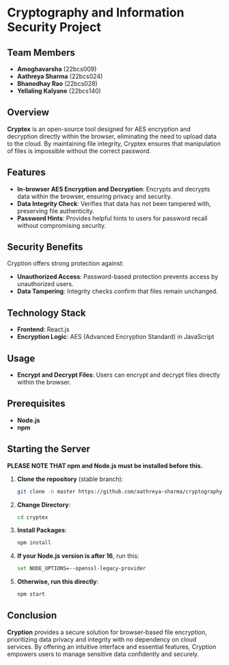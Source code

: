 # **Cryptography and Information Security Project**

## **Team Members**

- **Amoghavarsha** (22bcs009)
- **Aathreya Sharma** (22bcs024)
- **Bhanodhay Rao** (22bcs028)
- **Yellaling Kalyane** (22bcs140)

## **Overview**

**Cryptex** is an open-source tool designed for AES encryption and decryption directly within the browser, eliminating the need to upload data to the cloud. By maintaining file integrity, Cryptex ensures that manipulation of files is impossible without the correct password.

## **Features**

- **In-browser AES Encryption and Decryption**: Encrypts and decrypts data within the browser, ensuring privacy and security.
- **Data Integrity Check**: Verifies that data has not been tampered with, preserving file authenticity.
- **Password Hints**: Provides helpful hints to users for password recall without compromising security.

## **Security Benefits**

Cryption offers strong protection against:

- **Unauthorized Access**: Password-based protection prevents access by unauthorized users.
- **Data Tampering**: Integrity checks confirm that files remain unchanged.

## **Technology Stack**

- **Frontend**: React.js
- **Encryption Logic**: AES (Advanced Encryption Standard) in JavaScript

## **Usage**

- **Encrypt and Decrypt Files**: Users can encrypt and decrypt files directly within the browser.

## **Prerequisites**

- **Node.js**
- **npm**

## **Starting the Server**

**PLEASE NOTE THAT npm and Node.js must be installed before this.**

1. **Clone the repository** (stable branch):
    ```bash
    git clone -b master https://github.com/aathreya-sharma/cryptography-project
    ```

2. **Change Directory**:
    ```bash
    cd cryptex
    ```

3. **Install Packages**:
    ```bash
    npm install
    ```

4. **If your Node.js version is after 16**, run this:
    ```bash
    set NODE_OPTIONS=--openssl-legacy-provider
    ```

5. **Otherwise, run this directly**:
    ```bash
    npm start
    ```

## **Conclusion**

**Cryption** provides a secure solution for browser-based file encryption, prioritizing data privacy and integrity with no dependency on cloud services. By offering an intuitive interface and essential features, Cryption empowers users to manage sensitive data confidently and securely.
